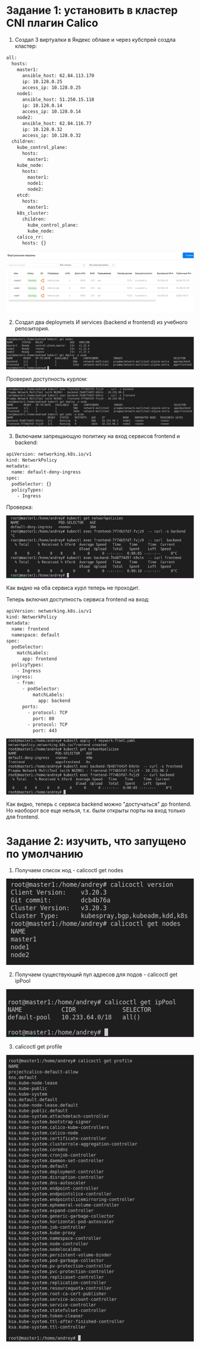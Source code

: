 # Задание 1: установить в кластер CNI плагин Calico

1. Создал 3 виртуалки в Яндекс облаке и через кубспрей создла кластер:

```
all:
  hosts:
    master1:
      ansible_host: 62.84.113.170
      ip: 10.128.0.25
      access_ip: 10.128.0.25
    node1:
      ansible_host: 51.250.15.118
      ip: 10.128.0.14
      access_ip: 10.128.0.14
    node2:
      ansible_host: 62.84.116.77
      ip: 10.128.0.32
      access_ip: 10.128.0.32
  children:
    kube_control_plane:
      hosts:
        master1:
    kube_node:
      hosts:
        master1:
        node1:
        node2:
    etcd:
      hosts:
        master1:
    k8s_cluster:
      children:
        kube_control_plane:
        kube_node:
    calico_rr:
      hosts: {}
```

![alt text](https://github.com/kiselev-it/devops/blob/main/task_12.5/png/1.PNG?raw=true)

2. Создал два deploymets И services (backend и frontend) из учебного репозитория. 

![alt text](https://github.com/kiselev-it/devops/blob/main/task_12.5/png/2.PNG?raw=true)

Проверил доступность курлом:

![alt text](https://github.com/kiselev-it/devops/blob/main/task_12.5/png/3.PNG?raw=true)

3. Включаем запрещающую политику на вход сервисов frontend и backend:

```
apiVersion: networking.k8s.io/v1
kind: NetworkPolicy
metadata:
  name: default-deny-ingress
spec:
  podSelector: {}
  policyTypes:
    - Ingress
```
Проверка:

![alt text](https://github.com/kiselev-it/devops/blob/main/task_12.5/png/4.PNG?raw=true)

Как видно на оба сервиса курл теперь не проходит.

Теперь включил доступность сервиса frontend на вход:

```
apiVersion: networking.k8s.io/v1
kind: NetworkPolicy
metadata:
  name: frontend
  namespace: default
spec:
  podSelector:
    matchLabels:
      app: frontend
  policyTypes:
    - Ingress
  ingress:
    - from:
      - podSelector:
          matchLabels:
            app: backend
      ports:
        - protocol: TCP
          port: 80
        - protocol: TCP
          port: 443
```
![alt text](https://github.com/kiselev-it/devops/blob/main/task_12.5/png/5.PNG?raw=true)

Как видно, теперь с сервиса backend можно "достучаться" до frontend. Но наоборот все еще нельзя, т.к. были открыты порты на вход только для frontend.

# Задание 2: изучить, что запущено по умолчанию

1. Получаем список нод - calicoctl get nodes

![alt text](https://github.com/kiselev-it/devops/blob/main/task_12.5/png/6.PNG?raw=true)

2. Получаем существующий пул адресов для подов - calicoctl get ipPool

![alt text](https://github.com/kiselev-it/devops/blob/main/task_12.5/png/7.PNG?raw=true)

3. calicoctl get profile

![alt text](https://github.com/kiselev-it/devops/blob/main/task_12.5/png/8.PNG?raw=true)